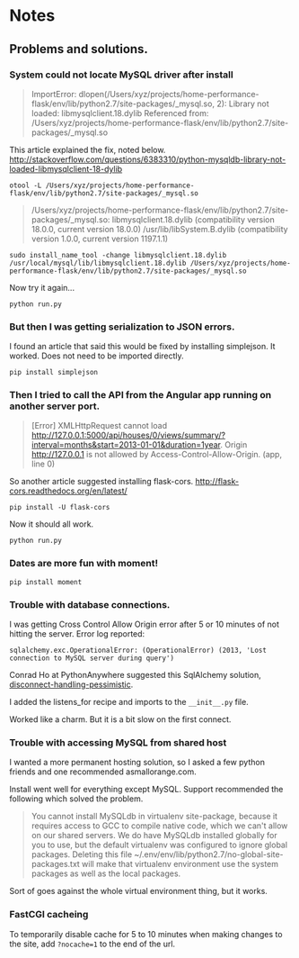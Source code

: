 # Notes

## Problems and solutions.

### System could not locate MySQL driver after install

> ImportError: dlopen(/Users/xyz/projects/home-performance-flask/env/lib/python2.7/site-packages/\_mysql.so, 2): Library not loaded: libmysqlclient.18.dylib
>   Referenced from: /Users/xyz/projects/home-performance-flask/env/lib/python2.7/site-packages/\_mysql.so

This article explained the fix, noted below. http://stackoverflow.com/questions/6383310/python-mysqldb-library-not-loaded-libmysqlclient-18-dylib

`otool -L /Users/xyz/projects/home-performance-flask/env/lib/python2.7/site-packages/_mysql.so`

>/Users/xyz/projects/home-performance-flask/env/lib/python2.7/site-packages/\_mysql.so:
>	libmysqlclient.18.dylib (compatibility version 18.0.0, current version 18.0.0)
>	/usr/lib/libSystem.B.dylib (compatibility version 1.0.0, current version 1197.1.1)

`sudo install_name_tool -change libmysqlclient.18.dylib /usr/local/mysql/lib/libmysqlclient.18.dylib /Users/xyz/projects/home-performance-flask/env/lib/python2.7/site-packages/_mysql.so`

Now try it again...

`python run.py`

### But then I was getting serialization to JSON errors.

I found an article that said this would be fixed by installing simplejson. It worked. Does not need to be imported directly.

`pip install simplejson`

### Then I tried to call the API from the Angular app running on another server port.

> [Error] XMLHttpRequest cannot load http://127.0.0.1:5000/api/houses/0/views/summary/?interval=months&start=2013-01-01&duration=1year. Origin http://127.0.0.1 is not allowed by Access-Control-Allow-Origin. (app, line 0)

So another article suggested installing flask-cors. http://flask-cors.readthedocs.org/en/latest/

`pip install -U flask-cors`

Now it should all work.

`python run.py`

### Dates are more fun with moment!

`pip install moment`

### Trouble with database connections.

I was getting Cross Control Allow Origin error after 5 or 10 minutes of not hitting the server. Error log reported:

`sqlalchemy.exc.OperationalError: (OperationalError) (2013, 'Lost connection to MySQL server during query')`

Conrad Ho at PythonAnywhere suggested this SqlAlchemy solution, [disconnect-handling-pessimistic](http://docs.sqlalchemy.org/en/rel_0_8/core/pooling.html#disconnect-handling-pessimistic).

I added the listens_for recipe and imports to the `__init__.py` file.

Worked like a charm. But it is a bit slow on the first connect.

### Trouble with accessing MySQL from shared host

I wanted a more permanent hosting solution, so I asked a few python friends and one recommended asmallorange.com.

Install went well for everything except MySQL. Support recommended the following which solved the problem.

> You cannot install MySQLdb in virtualenv site-package, because it requires access to GCC to compile native code, which we can't allow on our shared servers. We do have MySQLdb installed globally for you to use, but the default virtualenv was configured to ignore global packages.
  Deleting this file ~/.env/env/lib/python2.7/no-global-site-packages.txt will make that virtualenv environment use the system packages as well as the local packages.

Sort of goes against the whole virtual environment thing, but it works.

### FastCGI cacheing

To temporarily disable cache for 5 to 10 minutes when making changes to the site, add `?nocache=1` to the end of the url.

